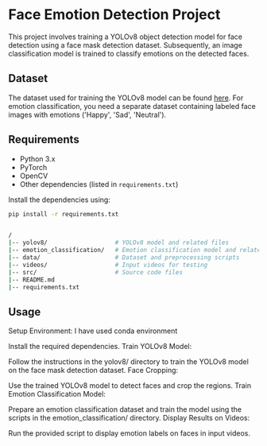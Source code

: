 # Face Emotion Detection Project

This project involves training a YOLOv8 object detection model for face detection using a face mask detection dataset. Subsequently, an image classification model is trained to classify emotions on the detected faces.

## Dataset

The dataset used for training the YOLOv8 model can be found [here](https://www.kaggle.com/datasets/deepakat002/face-mask-detection-yolov5). For emotion classification, you need a separate dataset containing labeled face images with emotions ('Happy', 'Sad', 'Neutral').

## Requirements

- Python 3.x
- PyTorch
- OpenCV
- Other dependencies (listed in `requirements.txt`)

Install the dependencies using:

```bash
pip install -r requirements.txt


/
|-- yolov8/                   # YOLOv8 model and related files
|-- emotion_classification/   # Emotion classification model and related files
|-- data/                     # Dataset and preprocessing scripts
|-- videos/                   # Input videos for testing
|-- src/                      # Source code files
|-- README.md
|-- requirements.txt
```

## Usage
Setup Environment: I have used conda environment

Install the required dependencies.
Train YOLOv8 Model:

Follow the instructions in the yolov8/ directory to train the YOLOv8 model on the face mask detection dataset.
Face Cropping:

Use the trained YOLOv8 model to detect faces and crop the regions.
Train Emotion Classification Model:

Prepare an emotion classification dataset and train the model using the scripts in the emotion_classification/ directory.
Display Results on Videos:

Run the provided script to display emotion labels on faces in input videos.
